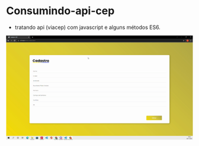 # Consumindo-api-cep
- tratando api (viacep) com javascript e alguns métodos ES6.
 <p align="center">
    <img windth="470" src="https://github.com/Luquer4/Consumindo-api-cep/blob/main/exemplo.gif" 
         </p>
